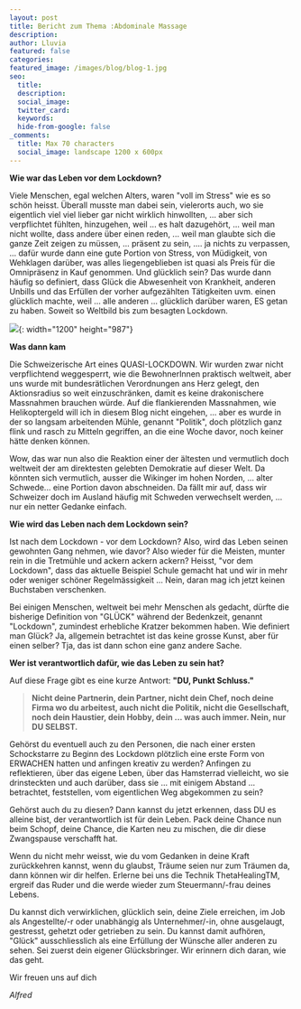 ```yaml
---
layout: post
title: Bericht zum Thema :Abdominale Massage
description: 
author: Lluvia
featured: false
categories: 
featured_image: /images/blog/blog-1.jpg
seo:
  title:
  description: 
  social_image:
  twitter_card:
  keywords: 
  hide-from-google: false
_comments:
  title: Max 70 characters
  social_image: landscape 1200 x 600px
---
```

**Wie war das Leben vor dem Lockdown?**

Viele Menschen, egal welchen Alters, waren "voll im Stress" wie es so schön heisst. Überall musste man dabei sein, vielerorts auch, wo sie eigentlich viel viel lieber gar nicht wirklich hinwollten, ... aber sich verpflichtet fühlten, hinzugehen, weil ... es halt dazugehört, ... weil man nicht wollte, dass andere über einen reden, ... weil man glaubte sich die ganze Zeit zeigen zu müssen, ... präsent zu sein, .... ja nichts zu verpassen, ... dafür wurde dann eine gute Portion von Stress, von Müdigkeit, von Wehklagen darüber, was alles liegengeblieben ist quasi als Preis für die Omnipräsenz in Kauf genommen. Und glücklich sein? Das wurde dann häufig so definiert, dass Glück die Abwesenheit von Krankheit, anderen Unbills und das Erfüllen der vorher aufgezählten Tätigkeiten uvm. einen glücklich machte, weil ... alle anderen ... glücklich darüber waren, ES getan zu haben. Soweit so Weltbild bis zum besagten Lockdown.

![](/images/blog-post_images/blog-2020-04-19.jpg){: width="1200" height="987"}

**Was dann kam**

Die Schweizerische Art eines QUASI-LOCKDOWN. Wir wurden zwar nicht verpflichtend weggesperrt, wie die BewohnerInnen praktisch weltweit, aber uns wurde mit bundesrätlichen Verordnungen ans Herz gelegt, den Aktionsradius so weit einzuschränken, damit es keine drakonischere Massnahmen brauchen würde. Auf die flankierenden Massnahmen, wie Helikoptergeld will ich in diesem Blog nicht eingehen, ... aber es wurde in der so langsam arbeitenden Mühle, genannt "Politik", doch plötzlich ganz flink und rasch zu Mitteln gegriffen, an die eine Woche davor, noch keiner hätte denken können.

Wow, das war nun also die Reaktion einer der ältesten und vermutlich doch weltweit der am direktesten gelebten Demokratie auf dieser Welt. Da könnten sich vermutlich, ausser die Wikinger im hohen Norden, ... alter Schwede... eine Portion davon abschneiden. Da fällt mir auf, dass wir Schweizer doch im Ausland häufig mit Schweden verwechselt werden, ... nur ein netter Gedanke einfach.

**Wie wird das Leben nach dem Lockdown sein?**

Ist nach dem Lockdown - vor dem Lockdown? Also, wird das Leben seinen gewohnten Gang nehmen, wie davor? Also wieder für die Meisten, munter rein in die Tretmühle und ackern ackern ackern? Heisst, "vor dem Lockdown", dass das aktuelle Beispiel Schule gemacht hat und wir in mehr oder weniger schöner Regelmässigkeit ... Nein, daran mag ich jetzt keinen Buchstaben verschenken.

Bei einigen Menschen, weltweit bei mehr Menschen als gedacht, dürfte die bisherige Definition von "GLÜCK" während der Bedenkzeit, genannt "Lockdown", zumindest erhebliche Kratzer bekommen haben. Wie definiert man Glück? Ja, allgemein betrachtet ist das keine grosse Kunst, aber für einen selber? Tja, das ist dann schon eine ganz andere Sache.

**Wer ist verantwortlich dafür, wie das Leben zu sein hat?**

Auf diese Frage gibt es eine kurze Antwort: **"DU, Punkt Schluss."**

> **Nicht deine Partnerin, dein Partner, nicht dein Chef, noch deine Firma wo du arbeitest, auch nicht die Politik, nicht die Gesellschaft, noch dein Haustier, dein Hobby, dein ... was auch immer. Nein, nur DU SELBST.**

Gehörst du eventuell auch zu den Personen, die nach einer ersten Schockstarre zu Beginn des Lockdown plötzlich eine erste Form von ERWACHEN hatten und anfingen kreativ zu werden? Anfingen zu reflektieren, über das eigene Leben, über das Hamsterrad vielleicht, wo sie drinsteckten und auch darüber, dass sie ... mit einigem Abstand ... betrachtet, feststellen, vom eigentlichen Weg abgekommen zu sein?

Gehörst auch du zu diesen? Dann kannst du jetzt erkennen, dass DU es alleine bist, der verantwortlich ist für dein Leben. Pack deine Chance nun beim Schopf, deine Chance, die Karten neu zu mischen, die dir diese Zwangspause verschafft hat.

Wenn du nicht mehr weisst, wie du vom Gedanken in deine Kraft zurückkehren kannst, wenn du glaubst, Träume seien nur zum Träumen da, dann können wir dir helfen. Erlerne bei uns die Technik ThetaHealingTM, ergreif das Ruder und die werde wieder zum Steuermann/-frau deines Lebens.

Du kannst dich verwirklichen, glücklich sein, deine Ziele erreichen, im Job als Angestellte/-r oder unabhängig als Unternehmer/-in, ohne ausgelaugt, gestresst, gehetzt oder getrieben zu sein. Du kannst damit aufhören, "Glück" ausschliesslich als eine Erfüllung der Wünsche aller anderen zu sehen. Sei zuerst dein eigener Glücksbringer. Wir erinnern dich daran, wie das geht.

Wir freuen uns auf dich

*Alfred*
